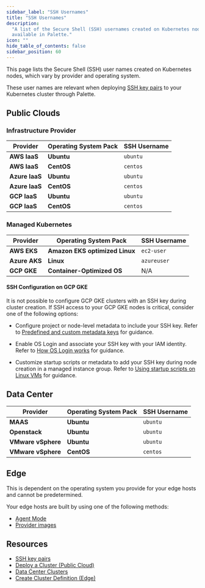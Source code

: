 ```yaml
---
sidebar_label: "SSH Usernames"
title: "SSH Usernames"
description:
  "A list of the Secure Shell (SSH) usernames created on Kubernetes nodes for each provider and operating system pack
  available in Palette."
icon: ""
hide_table_of_contents: false
sidebar_position: 60
---
```


This page lists the Secure Shell (SSH) user names created on Kubernetes nodes, which vary by provider and operating
system.

These user names are relevant when deploying [SSH key pairs](../clusters/cluster-management/ssh-keys.md) to your
Kubernetes cluster through Palette.

## Public Clouds

### Infrastructure Provider

| Provider       | Operating System Pack | SSH Username |
| -------------- | --------------------- | ------------ |
| **AWS IaaS**   | **Ubuntu**            | `ubuntu`     |
| **AWS IaaS**   | **CentOS**            | `centos`     |
| **Azure IaaS** | **Ubuntu**            | `ubuntu`     |
| **Azure IaaS** | **CentOS**            | `centos`     |
| **GCP IaaS**   | **Ubuntu**            | `ubuntu`     |
| **GCP IaaS**   | **CentOS**            | `centos`     |

### Managed Kubernetes

| Provider      | Operating System Pack          | SSH Username |
| ------------- | ------------------------------ | ------------ |
| **AWS EKS**   | **Amazon EKS optimized Linux** | `ec2-user`   |
| **Azure AKS** | **Linux**                      | `azureuser`  |
| **GCP GKE**   | **Container-Optimized OS**     | N/A          |

#### SSH Configuration on GCP GKE

It is not possible to configure GCP GKE clusters with an SSH key during cluster creation. If SSH access to your GCP GKE
nodes is critical, consider one of the following options:

- Configure project or node-level metadata to include your SSH key. Refer to
  [Predefined and custom metadata keys](https://cloud.google.com/compute/docs/metadata/overview#predefined-and-custom-metadata-keys)
  for guidance.

- Enable OS Login and associate your SSH key with your IAM identity. Refer to
  [How OS Login works](https://cloud.google.com/compute/docs/oslogin#how_os_login_works) for guidance.

- Customize startup scripts or metadata to add your SSH key during node creation in a managed instance group. Refer to
  [Using startup scripts on Linux VMs](https://cloud.google.com/compute/docs/instances/startup-scripts/linux) for
  guidance.

## Data Center

| Provider           | Operating System Pack | SSH Username |
| ------------------ | --------------------- | ------------ |
| **MAAS**           | **Ubuntu**            | `ubuntu`     |
| **Openstack**      | **Ubuntu**            | `ubuntu`     |
| **VMware vSphere** | **Ubuntu**            | `ubuntu`     |
| **VMware vSphere** | **CentOS**            | `centos`     |

## Edge

This is dependent on the operating system you provide for your edge hosts and cannot be predetermined.

Your edge hosts are built by using one of the following methods:

- [Agent Mode](../deployment-modes/agent-mode/agent-mode.md)
- [Provider images](../clusters/edge/edgeforge-workflow/palette-canvos/build-provider-images.md)

## Resources

- [SSH key pairs](../clusters/cluster-management/ssh-keys.md)
- [Deploy a Cluster (Public Cloud)](../clusters/public-cloud/deploy-k8s-cluster.md)
- [Data Center Clusters](../clusters/data-center/data-center.md)
- [Create Cluster Definition (Edge)](../clusters/edge/site-deployment/cluster-deployment.md)
